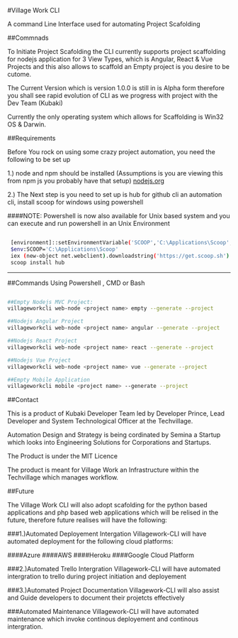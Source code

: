 #Village Work CLI

A command Line Interface used for automating Project Scafolding 

##Commnads

To Initiate Project Scafolding the CLI currently supports project scaffolding for nodejs application for 3 View Types, which is Angular, React & Vue Projects and this also allows to scaffold an Empty project is you desire to be cutome. 

The Current Version which is version 1.0.0 is still in is Alpha form therefore you shall see rapid evolution of CLI as we progress with project with the Dev Team (Kubaki) 

Currently the only operating system which allows for Scaffolding is Win32 OS & Darwin.

##Requirements

Before You rock on using some crazy project automation, you need the following to be set up 

1.) node and npm should be installed (Assumptions is you are viewing this from npm js you probably have that setup) [nodejs.org](https://nodejs.org/en/)

2.) The Next step is you need to set up is hub for github cli an automation  cli, install scoop for windows using powershell 

####NOTE: 
Powershell is now also available for Unix based system and you can execute and run powershell in an Unix Environment
```bash

 [environment]::setEnvironmentVariable('SCOOP','C:\Applications\Scoop','User')
 $env:SCOOP='C:\Applications\Scoop'
 iex (new-object net.webclient).downloadstring('https://get.scoop.sh')
 scoop install hub

 ```
---

##Commands Using Powershell , CMD or Bash

```bash

##Empty Nodejs MVC Project:
villageworkcli web-node <project name> empty --generate --project 

##Nodejs Angular Project
villageworkcli web-node <project name> angular --generate --project   

##Nodejs React Project
villageworkcli web-node <project name> react --generate --project 

##Nodejs Vue Project
villageworkcli web-node <project name> vue --generate --project 

##Empty Mobile Application
villageworkcli mobile <project name> --generate --project 
```

##Contact 

This is a product of Kubaki Developer Team led by Developer Prince, Lead Developer and System Technological Officer at the Techvillage. 

Automation Design and Strategy is being cordinated by Semina a Startup which looks into Engineering Solutions for Corporations and Startups. 

The Product is under the MIT Licence 

The product is meant for Village Work an Infrastructure within the Techvillage which manages workflow.

##Future 

The Village Work CLI will also adopt scafolding for the python based applications and php based web applications which will be relised in the future, therefore future realises will have the following: 

###1.)Automated Deployement Intergation
Villagework-CLI will have automated deployment for the following cloud platforms:

####Azure
####AWS
####Heroku
####Google Cloud Platform

###2.)Automated Trello Intergration
Villagework-CLI will have automated intergration to trello during project initiation and deployement 

###3.)Automated Project Documentation
Villagework-CLI will also assist and Guide developers to document their projetcts effectively

###Automated Maintenance
Villagework-CLI will have automated maintenance which invoke continous deployement and continous intergration.




